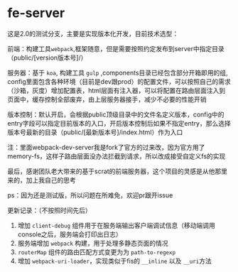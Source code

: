 # fe-server #

这是2.0的测试分支，主要是实现版本化开发，目前技术选型：

前端：构建工具`webpack`,框架随意，但是需要按照约定发布到server中指定目录（public/[version版本号]/）

服务器：基于 `koa`, 构建工具 `gulp` ,components目录已经包含部分开箱即用的组, config里面包含各种环境（目前是dev跟prod）的配置文件，可以按照自己的需求（沙箱，灰度）增加配置表，html层面有注入器，可以将配置在路由层面注入到页面中，缓存控制全部废弃，由上层服务器接手，减少不必要的性能开销

版本控制：默认开启，会根据public顶级目录中的文件名定义版本，config中的entry字段可以指定目前版本的入口，开启版本控制后如果不指定entry，那么选择版本号最新的目录（public/[最新版本号]/index.html）作为入口

注：里面webpack-dev-server我是fork了官方的过来改，因为官方用了memory-fs，这样子路由层面没办法拦截到请求，所以改成接受自定义fs的实现

最后，感谢团队老大带来的基于scrat的前端服务器，这个项目的灵感是从他那里来的，加上我自己的思考

ps：因为还是测试版，所以问题在所难免，欢迎pr跟开issue

更新记录：（不按照时间先后）

1. 增加 `client-debug` 组件用于在服务端输出客户端调试信息（移动端调用console之后，服务端会打印出日志）
2. 服务端增加 `webpack` 构建，用于处理多静态页面的情况
3. `routerMap` 组件的路由匹配方式变更为为 `path-to-regexp`
4. 增加 `webpack-uri-loader`，实现类似于fis的 `__inline` 以及 `__uri`方法